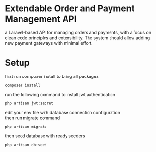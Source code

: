 # Extendable Order and Payment Management API
a Laravel-based API for managing orders and payments, with a focus on clean code
principles and extensibility. The system should allow adding new payment gateways with
minimal effort.

# Setup
first run composer install to bring all packages

```
composer install
```

run the following command to install jwt authentication <br />
```
php artisan jwt:secret
```

edit your env file with database connection configuration <br />
then run migrate command
```
php artisan migrate
```

then seed database with ready seeders <br />
```
php artisan db:seed
```

